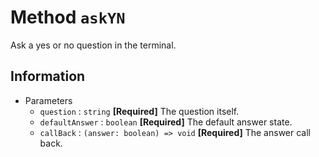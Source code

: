 # Method `askYN`
Ask a yes or no question in the terminal.

## Information
 - Parameters
   - `question` : `string` **[Required]** The question itself.
   - `defaultAnswer` : `boolean` **[Required]** The default answer state.
   - `callBack` : `(answer: boolean) => void` **[Required]** The answer call back.
